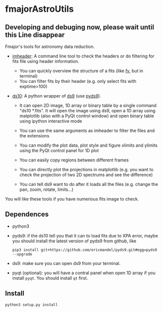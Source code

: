 fmajorAstroUtils
======================

Developing and debuging now, please wait until this Line disappear
--------------------------------------------------

Fmajor's tools for astronomy data reduction.

* [imheader](doc/imheader.rst): A command line tool to check the headers or do filtering for fits file using header information.
    * You can quickly overview the structure of a fits (like [fv](https://heasarc.gsfc.nasa.gov/ftools/fv/), but in terminal)
    * You can filter fits by their header (e.g. only select fits with exptime>100)
    
* [ds10](doc/ds10.rst): A python wrapper of [ds9](http://ds9.si.edu/site/Home.html) (use [pyds9](https://github.com/ericmandel/pyds9)).    

    * It can open 2D image, 1D array or binary table by a single command "ds10 \*.fits". It will open the image using ds9, open a 1D array using matplotlib (also with a PyQt control window) and open binary table using ipython interactive mode
    
    * You can use the same arguments as imheader to filter the files and the extensions
    
    * You can modify the plot data, plot style and figure xlimits and ylimits using the PyQt control panel for 1D plot
    
    * You can easily copy regions between different frames
    
    * You can directly plot the projections in matplotlib (e.g. you want to check the projection of two 2D spectrums and see the difference)
    
    * You can tell ds9 want to do after it loads all the files (e.g. change the pan, zoom, rotate, limits...)

You will like these tools if you have numerious fits image to check.

Dependences
-----------
* python3
* pyds9: if the ds10 tell you that it can to load fits due to XPA error, maybe you should install the latest version of pyds9 from github, like

    ``pip3 install git+https://github.com/ericmandel/pyds9.git#egg=pyds9 --upgrade``
* ds9: make sure you can open ds9 from your terminal.
* pyqt (optional): you will have a contral panel when open 1D array if you install ``pyqt``. You should install ``qt`` first.


Install
-------
```
python3 setup.py install
```
